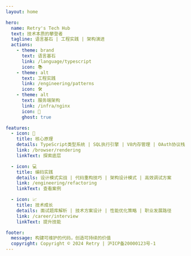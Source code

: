 ```yaml
---
layout: home

hero:
  name: Retry's Tech Hub
  text: 技术本质的攀登者
  tagline: 语言基石 | 工程实践 | 架构演进
  actions:
    - theme: brand
      text: 语言基石
      link: /language/typescript
      icon: 📚
    - theme: alt
      text: 工程实践
      link: /engineering/patterns
      icon: 🛠️
    - theme: alt
      text: 服务端架构
      link: /infra/nginx
      icon: 🚀
      ghost: true

features:
  - icon: 🧠
    title: 核心原理
    details: TypeScript类型系统 | SQL执行引擎 | V8内存管理 | OAuth协议栈
    link: /browser/rendering
    linkText: 探索底层

  - icon: 💻
    title: 编码实践
    details: 设计模式实战 | 代码重构技巧 | 架构设计模式 | 高效调试方案
    link: /engineering/refactoring
    linkText: 查看案例

  - icon: 📈
    title: 技术成长
    details: 面试题库解析 | 技术方案设计 | 性能优化策略 | 职业发展路径
    link: /career/interview
    linkText: 提升技能

footer:
  message: 构建可维护的代码，创造可持续的价值
  copyright: Copyright © 2024 Retry | 沪ICP备20000123号-1
---
```

